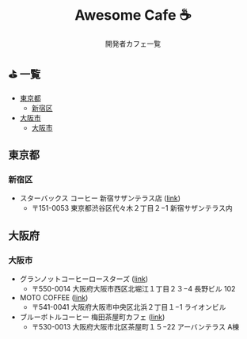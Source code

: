 <h1 align="center">Awesome Cafe ☕</h1>
  
<p align="center">開発者カフェ一覧</p>

## ⛳️ 一覧

- [東京都](#東京都)
   - [新宿区](#新宿区)
- [大阪市](#大阪市)
   - [大阪市](#大阪市)

## 東京都

### 新宿区

- スターバックス コーヒー 新宿サザンテラス店 ([link](https://goo.gl/maps/xWjfzR6VF1ce9QGg6?coh=178572&entry=tt))
   - 〒151-0053 東京都渋谷区代々木２丁目２−1 新宿サザンテラス内
## 大阪府

### 大阪市

- グランノットコーヒーロースターズ ([link](https://goo.gl/maps/DCw2yi9n93Vcn6aU7?coh=178572&entry=tt))
   - 〒550-0014 大阪府大阪市西区北堀江１丁目２３−4 長野ビル 102
- MOTO COFFEE ([link](https://goo.gl/maps/EK7UvEh8BuU9zk8R6?coh=178572&entry=tt))
   - 〒541-0041 大阪府大阪市中央区北浜２丁目１−1 ライオンビル
- ブルーボトルコーヒー 梅田茶屋町カフェ ([link](https://goo.gl/maps/HFMHfBSf1QcVrhAv9?coh=178572&entry=tt))
   - 〒530-0013 大阪府大阪市北区茶屋町１５−22 アーバンテラス A棟

